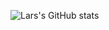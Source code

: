 ![Lars's GitHub stats](https://github-readme-stats.vercel.app/api?username=GetOnMyLvl97&theme=dark&show_icons=true)
